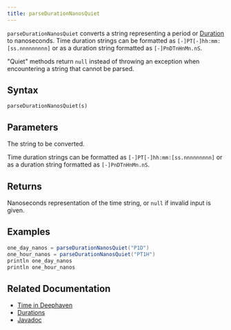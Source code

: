```yaml
---
title: parseDurationNanosQuiet
---
```


`parseDurationNanosQuiet` converts a string representing a period or [Duration](../../query-language/types/durations.md) to nanoseconds. Time duration strings can be formatted as `[-]PT[-]hh:mm:[ss.nnnnnnnnn]` or as a duration string formatted as `[-]PnDTnHnMn.nS`.

"Quiet" methods return `null` instead of throwing an exception when encountering a string that cannot be parsed.

## Syntax

```
parseDurationNanosQuiet(s)
```

## Parameters

<ParamTable>
<Param name="s" type="string">

The string to be converted.

Time duration strings can be formatted as `[-]PT[-]hh:mm:[ss.nnnnnnnnn]` or as a duration string formatted as `[-]PnDTnHnMn.nS`.

</Param>
</ParamTable>

## Returns

Nanoseconds representation of the time string, or `null` if invalid input is given.

## Examples

```groovy order=:log
one_day_nanos = parseDurationNanosQuiet("P1D")
one_hour_nanos = parseDurationNanosQuiet("PT1H")
println one_day_nanos
println one_hour_nanos
```

## Related Documentation

- [Time in Deephaven](../../../conceptual/time-in-deephaven.md)
- [Durations](../../query-language/types/durations.md)
- [Javadoc](https://deephaven.io/core/javadoc/io/deephaven/time/DateTimeUtils.html#parseDurationNanosQuiet(java.lang.String))
